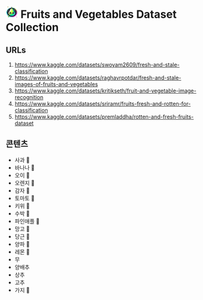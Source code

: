 # <img src="https://github.com/weg-9000/image/blob/main/logo_mini.PNG" alt="Example Image" width="32" height="32"> Fruits and Vegetables Dataset Collection

## URLs

1. https://www.kaggle.com/datasets/swoyam2609/fresh-and-stale-classification
2. https://www.kaggle.com/datasets/raghavrpotdar/fresh-and-stale-images-of-fruits-and-vegetables
3. https://www.kaggle.com/datasets/kritikseth/fruit-and-vegetable-image-recognition
4. https://www.kaggle.com/datasets/sriramr/fruits-fresh-and-rotten-for-classification
5. https://www.kaggle.com/datasets/premladdha/rotten-and-fresh-fruits-dataset

## 콘텐츠

- 사과 🍎
- 바나나 🍌
- 오이 🥒
- 오렌지 🍊
- 감자 🥔
- 토마토 🍅
- 키위 🥝
- 수박 🍉
- 파인애플 🍍
- 망고 🥭
- 당근 🥕
- 양파 🧅
- 레몬 🍋
- 무
- 양배추
- 상추
- 고추
- 가지 🍆

